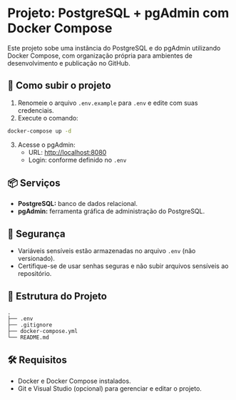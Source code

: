 # Projeto: PostgreSQL + pgAdmin com Docker Compose

Este projeto sobe uma instância do PostgreSQL e do pgAdmin utilizando Docker Compose, com organização própria para ambientes de desenvolvimento e publicação no GitHub.

## 🚀 Como subir o projeto

1. Renomeie o arquivo `.env.example` para `.env` e edite com suas credenciais.
2. Execute o comando:

```bash
docker-compose up -d
```

3. Acesse o pgAdmin:
   - URL: [http://localhost:8080](http://localhost:8080)
   - Login: conforme definido no `.env`

## 📦 Serviços

- **PostgreSQL:** banco de dados relacional.
- **pgAdmin:** ferramenta gráfica de administração do PostgreSQL.

## 🔐 Segurança

- Variáveis sensíveis estão armazenadas no arquivo `.env` (não versionado).
- Certifique-se de usar senhas seguras e não subir arquivos sensíveis ao repositório.

## 📁 Estrutura do Projeto

```
.
├── .env
├── .gitignore
├── docker-compose.yml
└── README.md
```

## 🛠 Requisitos

- Docker e Docker Compose instalados.
- Git e Visual Studio (opcional) para gerenciar e editar o projeto.
